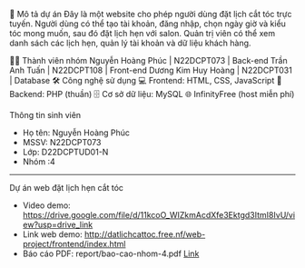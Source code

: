 📌 Mô tả dự án
Đây là một website cho phép người dùng đặt lịch cắt tóc trực tuyến. Người dùng có thể tạo tài khoản, đăng nhập, chọn ngày giờ và kiểu tóc mong muốn, sau đó đặt lịch hẹn với salon. Quản trị viên có thể xem danh sách các lịch hẹn, quản lý tài khoản và dữ liệu khách hàng.

🧑‍💻 Thành viên nhóm
Nguyễn Hoàng Phúc | N22DCPT073 | Back-end
Trần Anh Tuấn | N22DCPT108 | Front-end
Dương Kim Huy Hoàng | N22DCPT031 | Database
🛠️ Công nghệ sử dụng
💻 Frontend: HTML, CSS, JavaScript
🧠 Backend: PHP (thuần)
🗄️ Cơ sở dữ liệu: MySQL
🌐 InfinityFree (host miễn phí)

Thông tin sinh viên
- Họ tên: Nguyễn Hoàng Phúc
- MSSV: N22DCPT073
- Lớp: D22DCPTUD01-N
- Nhóm :4

---

Dự án web đặt lịch hẹn cắt tóc 
- Video demo: https://drive.google.com/file/d/11kcoO_WIZkmAcdXfe3Ektgd3ItmI8IvU/view?usp=drive_link
- Link web demo: http://datlichcattoc.free.nf/web-project/frontend/index.html
- Báo cáo PDF: report/bao-cao-nhom-4.pdf [Link](./report/bao-cao-nhom-4.pdf)


